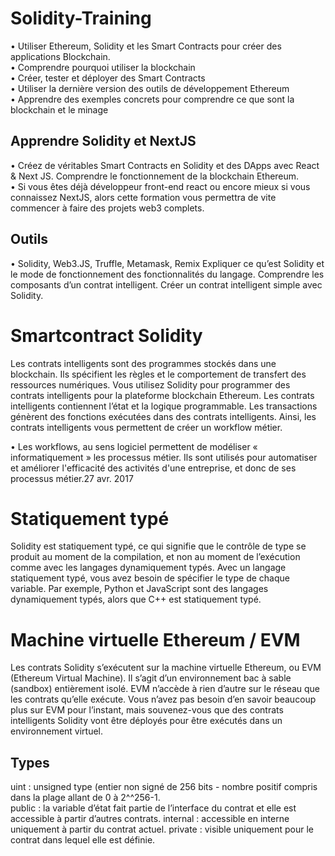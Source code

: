 # Solidity-Training

• Utiliser Ethereum, Solidity et les Smart Contracts pour créer des applications Blockchain.<br/>
• Comprendre pourquoi utiliser la blockchain<br/>
• Créer, tester et déployer des Smart Contracts<br/>
• Utiliser la dernière version des outils de développement Ethereum<br/>
• Apprendre des exemples concrets pour comprendre ce que sont la blockchain et le minage<br/>

## **Apprendre Solidity et NextJS**
• Créez de véritables Smart Contracts en Solidity et des DApps avec React & Next JS. Comprendre le fonctionnement de la blockchain Ethereum.<br/>
• Si vous êtes déjà développeur front-end react ou encore mieux si vous connaissez NextJS, alors cette formation vous permettra de vite commencer à faire des projets web3 complets.

## Outils
• Solidity, Web3.JS, Truffle, Metamask, Remix
Expliquer ce qu’est Solidity et le mode de fonctionnement des fonctionnalités du langage.
Comprendre les composants d’un contrat intelligent.
Créer un contrat intelligent simple avec Solidity.

# Smartcontract Solidity
Les contrats intelligents sont des programmes stockés dans une blockchain. Ils spécifient les règles et le comportement de transfert des ressources numériques. Vous utilisez Solidity pour programmer des contrats intelligents pour la plateforme blockchain Ethereum. Les contrats intelligents contiennent l’état et la logique programmable. Les transactions génèrent des fonctions exécutées dans des contrats intelligents. Ainsi, les contrats intelligents vous permettent de créer un workflow métier.<br/>

• Les workflows, au sens logiciel permettent de modéliser « informatiquement » les processus métier. Ils sont utilisés pour automatiser et améliorer l'efficacité des activités d'une entreprise, et donc de ses processus métier.27 avr. 2017

# Statiquement typé
Solidity est statiquement typé, ce qui signifie que le contrôle de type se produit au moment de la compilation, et non au moment de l’exécution comme avec les langages dynamiquement typés. Avec un langage statiquement typé, vous avez besoin de spécifier le type de chaque variable. Par exemple, Python et JavaScript sont des langages dynamiquement typés, alors que C++ est statiquement typé.

# Machine virtuelle Ethereum / EVM
Les contrats Solidity s’exécutent sur la machine virtuelle Ethereum, ou EVM (Ethereum Virtual Machine). Il s’agit d’un environnement bac à sable (sandbox) entièrement isolé. EVM n’accède à rien d’autre sur le réseau que les contrats qu’elle exécute. Vous n’avez pas besoin d’en savoir beaucoup plus sur EVM pour l’instant, mais souvenez-vous que des contrats intelligents Solidity vont être déployés pour être exécutés dans un environnement virtuel.

## Types

uint : unsigned type (entier non signé de 256 bits - nombre positif compris dans la plage allant de 0 à 2^^256-1.<br/>
public : la variable d’état fait partie de l’interface du contrat et elle est accessible à partir d’autres contrats.
internal : accessible en interne uniquement à partir du contrat actuel.
private : visible uniquement pour le contrat dans lequel elle est définie.
